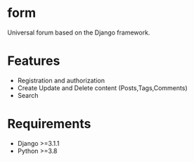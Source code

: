 # form

Universal forum based on the Django framework.

<h1>Features</h1>
<ul>
  <li>Registration and authorization</li>
  <li>Create Update and Delete content (Posts,Tags,Comments)</li>
  <li>Search</li>
</ul>
<h1>Requirements</h1>
<ul>
  <li>Django >=3.1.1</li>
  <li>Python >=3.8 </li>
</ul>
